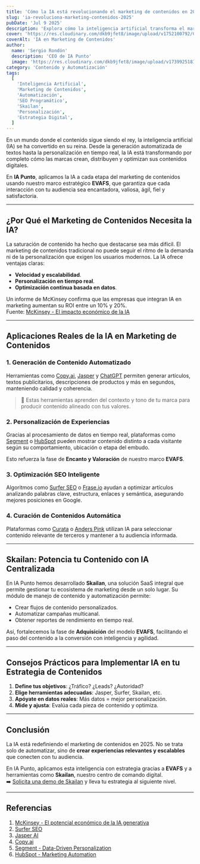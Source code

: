 ```yaml
---
title: 'Cómo la IA está revolucionando el marketing de contenidos en 2025'
slug: 'ia-revoluciona-marketing-contenidos-2025'
pubDate: 'Jul 9 2025'
description: 'Explora cómo la inteligencia artificial transforma el marketing de contenidos en 2025: automatización, personalización y SEO programático para mejores resultados.'
cover: 'https://res.cloudinary.com/dkb9jfet8/image/upload/v1752100792/ChatGPT_Image_9_jul_2025_05_39_19_p.m._ownwne.png'
coverAlt: 'IA en Marketing de Contenidos'
author:
  name: 'Sergio Rondón'
  description: 'CEO de IA Punto'
  image: 'https://res.cloudinary.com/dkb9jfet8/image/upload/v1739925181/sergio_gdcaeh.png'
category: 'Contenido y Automatización'
tags:
  [
    'Inteligencia Artificial',
    'Marketing de Contenidos',
    'Automatización',
    'SEO Programático',
    'Skailan',
    'Personalización',
    'Estrategia Digital',
  ]
---
```


En un mundo donde el contenido sigue siendo el rey, la inteligencia artificial (IA) se ha convertido en su reina. Desde la generación automatizada de textos hasta la personalización en tiempo real, la IA está transformando por completo cómo las marcas crean, distribuyen y optimizan sus contenidos digitales.

En **IA Punto**, aplicamos la IA a cada etapa del marketing de contenidos usando nuestro marco estratégico **EVAFS**, que garantiza que cada interacción con tu audiencia sea encantadora, valiosa, ágil, fiel y satisfactoria.

---

## ¿Por Qué el Marketing de Contenidos Necesita la IA?

La saturación de contenido ha hecho que destacarse sea más difícil. El marketing de contenidos tradicional no puede seguir el ritmo de la demanda ni de la personalización que exigen los usuarios modernos. La IA ofrece ventajas claras:

- **Velocidad y escalabilidad**.
- **Personalización en tiempo real**.
- **Optimización continua basada en datos**.

Un informe de McKinsey confirma que las empresas que integran IA en marketing aumentan su ROI entre un 10% y 20%.  
Fuente: [McKinsey - El impacto económico de la IA](https://www.mckinsey.com/business-functions/mckinsey-digital/our-insights/the-economic-potential-of-generative-ai-the-next-productivity-frontier)

---

## Aplicaciones Reales de la IA en Marketing de Contenidos

### 1. Generación de Contenido Automatizado

Herramientas como [Copy.ai](https://www.copy.ai/), [Jasper](https://www.jasper.ai/) y [ChatGPT](https://chat.openai.com/) permiten generar artículos, textos publicitarios, descripciones de productos y más en segundos, manteniendo calidad y coherencia.

> 🧠 Estas herramientas aprenden del contexto y tono de tu marca para producir contenido alineado con tus valores.

### 2. Personalización de Experiencias

Gracias al procesamiento de datos en tiempo real, plataformas como [Segment](https://segment.com/) o [HubSpot](https://www.hubspot.com/products/marketing/marketing-automation) pueden mostrar contenido distinto a cada visitante según su comportamiento, ubicación o etapa del embudo.

Esto refuerza la fase de **Encanto y Valoración** de nuestro marco **EVAFS**.

### 3. Optimización SEO Inteligente

Algoritmos como [Surfer SEO](https://surferseo.com/) o [Frase.io](https://www.frase.io/) ayudan a optimizar artículos analizando palabras clave, estructura, enlaces y semántica, asegurando mejores posiciones en Google.

### 4. Curación de Contenidos Automática

Plataformas como [Curata](https://curata.com/) o [Anders Pink](https://anderspink.com/) utilizan IA para seleccionar contenido relevante de terceros y mantener a tu audiencia informada.

---

## Skailan: Potencia tu Contenido con IA Centralizada

En IA Punto hemos desarrollado **Skailan**, una solución SaaS integral que permite gestionar tu ecosistema de marketing desde un solo lugar. Su módulo de manejo de contenido y automatización permite:

- Crear flujos de contenido personalizados.
- Automatizar campañas multicanal.
- Obtener reportes de rendimiento en tiempo real.

Así, fortalecemos la fase de **Adquisición** del modelo **EVAFS**, facilitando el paso del contenido a la conversión con inteligencia y agilidad.

---

## Consejos Prácticos para Implementar IA en tu Estrategia de Contenidos

1. **Define tus objetivos**: ¿Tráfico? ¿Leads? ¿Autoridad?
2. **Elige herramientas adecuadas**: Jasper, Surfer, Skailan, etc.
3. **Apóyate en datos reales**: Más datos = mejor personalización.
4. **Mide y ajusta**: Evalúa cada pieza de contenido y optimiza.

---

## Conclusión

La IA está redefiniendo el marketing de contenidos en 2025. No se trata solo de automatizar, sino de **crear experiencias relevantes y escalables** que conecten con tu audiencia.

En IA Punto, aplicamos esta inteligencia con estrategia gracias a **EVAFS** y a herramientas como **Skailan**, nuestro centro de comando digital.  
➡️ [Solicita una demo de Skailan](https://www.iapunto.com/contacto) y lleva tu estrategia al siguiente nivel.

---

## Referencias

1. [McKinsey - El potencial económico de la IA generativa](https://www.mckinsey.com/business-functions/mckinsey-digital/our-insights/the-economic-potential-of-generative-ai-the-next-productivity-frontier)  
2. [Surfer SEO](https://surferseo.com/)  
3. [Jasper AI](https://www.jasper.ai/)  
4. [Copy.ai](https://www.copy.ai/)  
5. [Segment - Data-Driven Personalization](https://segment.com/)  
6. [HubSpot - Marketing Automation](https://www.hubspot.com/products/marketing/marketing-automation)

